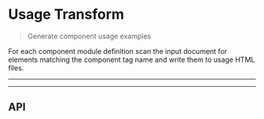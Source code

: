 # Usage Transform

> Generate component usage examples

<? @include {=readme} install.md ?>

For each component module definition scan the input document for elements matching the component tag name and write them to usage HTML files.

***
<!-- @toc -->
***

<? @include {=readme} usage.md ?>

## API

<? @exec mkapi src/index.js --level=3 ?>

<? @include ../../../documents/license.md ?>
<? @include ../../../documents/links.md ?>
